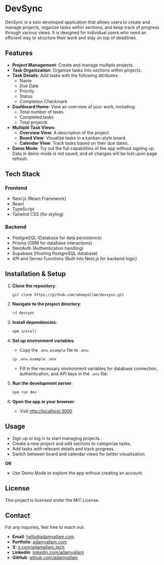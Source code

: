 # DevSync

DevSync is a solo developed application that allows users to create and manage projects, organize tasks within sections, and keep track of progress through various views. It is designed for individual users who need an efficient way to structure their work and stay on top of deadlines.

## Features

- **Project Management**: Create and manage multiple projects.
- **Task Organization**: Organize tasks into sections within projects.
- **Task Details**: Add tasks with the following attributes:
  - Name
  - Due Date
  - Priority
  - Status
  - Completion Checkmark
- **Dashboard Home**: View an overview of your work, including:
  - Total number of tasks
  - Completed tasks
  - Total projects
- **Multiple Task Views**:
  - **Overview View**: A description of the project.
  - **Board View**: Visualize tasks in a kanban-style board.
  - **Calendar View**: Track tasks based on their due dates.
- **Demo Mode**: Try out the full capabilities of the app without signing up. Data in demo mode is not saved, and all changes will be lost upon page refresh.

## Tech Stack

### Frontend
- Next.js (React Framework)
- React
- TypeScript
- Tailwind CSS (for styling)

### Backend
- PostgreSQL (Database for data persistence)
- Prisma (ORM for database interactions)
- NextAuth (Authentication handling)
- Supabase (Hosting PostgreSQL database)
- API and Server Functions (Built into Next.js for backend logic)

## Installation & Setup

1. **Clone the repository**:
   ```bash
   git clone https://github.com/adamyallam/devsync.git
   ```

2. **Navigate to the project directory**:
   ```bash
   cd devsync
   ```

3. **Install dependencies**:
   ```bash
   npm install
   ```

4. **Set up environment variables**:
   - Copy the `.env.example` file to `.env`:
    ```bash
    cp .env.example .env
    ```
   - Fill in the necessary environment variables for database connection, authentication, and API keys in the `.env` file.

5. **Run the development server**:
   ```bash
   npm run dev
   ```

6. **Open the app in your browser**:
   - Visit [http://localhost:3000](http://localhost:3000)

## Usage

- Sign up or log in to start managing projects.
- Create a new project and add sections to categorize tasks.
- Add tasks with relevant details and track progress.
- Switch between board and calendar views for better visualization.

**OR**

- Use Demo Mode to explore the app without creating an account.

## License

This project is licensed under the MIT License.

## Contact

For any inquiries, feel free to reach out:

- **Email**: hello@adamyallam.com
- **Portfolio**: [adamyallam.com](https://adamyallam.com/)
- **X**: [x.com/adamallam_tech](https://x.com/adamallam_tech)
- **Linkedin**: [linkedin.com/adamyallam](https://www.linkedin.com/in/adamyallam/)
- **GitHub**: [github.com/adamyallam](https://github.com/adamyallam)
